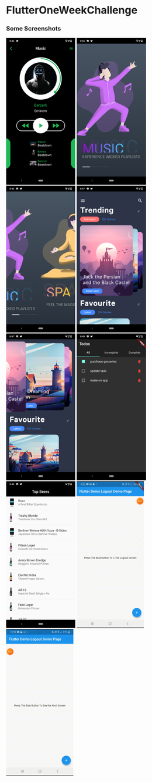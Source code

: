 # FlutterOneWeekChallenge

### Some Screenshots

<img src="/images/1.png" height="400em" /> <img src="/images/2.png" height="400em" />
<img src="/images/3.png" height="400em" /> <img src="/images/4.png" height="400em" />
<img src="/images/5.png" height="400em" /> <img src="/images/6.png" height="400em" />
<img src="/images/7.png" height="400em" /> <img src="/images/9.gif" height="400em" />
<img src="/images/10.gif" height="400em" />




